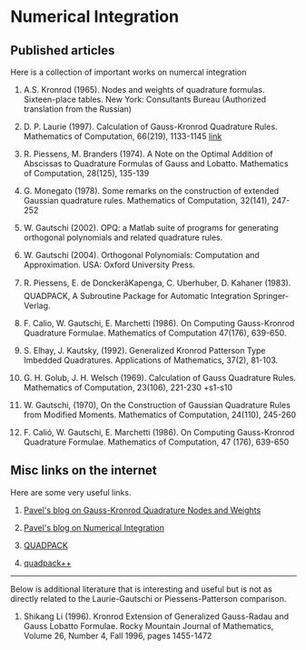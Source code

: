 # Numerical Integration

## Published articles

Here is a collection of important works on numercal integration

1. A.S. Kronrod (1965). Nodes and weights of quadrature formulas.
Sixteen-place tables. New York: Consultants Bureau
(Authorized translation from the Russian)

2. D. P. Laurie (1997). Calculation of Gauss-Kronrod Quadrature Rules.
Mathematics of Computation, 66(219), 1133-1145
[link](http://citeseerx.ist.psu.edu/viewdoc/summary?doi=10.1.1.192.3713)

3. R. Piessens, M. Branders (1974). A Note on the Optimal Addition of Abscissas
to Quadrature Formulas of Gauss and Lobatto.
Mathematics of Computation, 28(125), 135-139

4. G. Monegato (1978). Some remarks on the construction of extended Gaussian
quadrature rules. Mathematics of Computation, 32(141), 247-252

5. W. Gautschi (2002). OPQ: a Matlab suite of programs for generating orthogonal
polynomials and related quadrature rules.

6. W. Gautschi (2004). Orthogonal Polynomials: Computation and Approximation.
USA: Oxford University Press.

7. R. Piessens, E. de DonckerâKapenga, C. Uberhuber, D. Kahaner (1983). QUADPACK,
A Subroutine Package for Automatic Integration Springer-Verlag.

8. F. Calio, W. Gautschi, E. Marchetti (1986). On Computing Gauss-Kronrod Quadrature Formulae. Mathematics of Computation 47(176), 639-650.

9. S. Elhay, J. Kautsky, (1992). Generalized Kronrod Patterson Type Imbedded Quadratures. Applications of Mathematics, 37(2), 81-103.

10. G. H. Golub, J. H. Welsch (1969). Calculation of Gauss Quadrature Rules. Mathematics of Computation, 23(106), 221-230 +s1-s10

11. W. Gautschi, (1970), On the Construction of Gaussian Quadrature Rules from Modified Moments. Mathematics of Computation, 24(110), 245-260

12. F. Calió, W. Gautschi, E. Marchetti (1986). On Computing Gauss-Kronrod Quadrature Formulae. Mathematics of Computation, 47 (176), 639-650



## Misc links on the internet

Here are some very useful links.

1. [Pavel's blog on Gauss-Kronrod Quadrature Nodes and Weights](http://www.advanpix.com/2011/11/07/gauss-kronrod-quadrature-nodes-weights/)

2. [Pavel's blog on Numerical Integration](http://www.holoborodko.com/pavel/numerical-methods/numerical-integration/)

3. [QUADPACK](http://www.netlib.org/quadpack/)

4. [quadpack++](http://quadpackpp.sourceforge.net/)



______________________________________________________________________________________________

Below is additional literature that is interesting and useful but is not as directly related to the Laurie-Gautschi or Piessens-Patterson comparison.

1. Shikang Li (1996). Kronrod Extension of Generalized Gauss-Radau and Gauss Lobatto Formulae. Rocky Mountain Journal of Mathematics, Volume 26, Number 4, Fall 1996, pages 1455-1472





